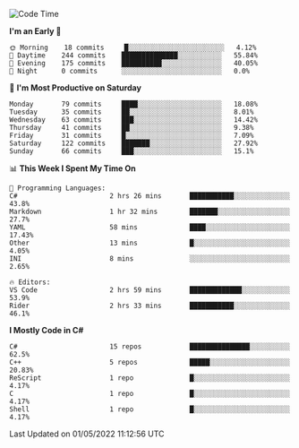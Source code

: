 <!--START_SECTION:waka-->
![Code Time](http://img.shields.io/badge/Code%20Time-774%20hrs%2048%20mins-blue)

**I'm an Early 🐤** 

```text
🌞 Morning    18 commits     █░░░░░░░░░░░░░░░░░░░░░░░░   4.12% 
🌆 Daytime    244 commits    ██████████████░░░░░░░░░░░   55.84% 
🌃 Evening    175 commits    ██████████░░░░░░░░░░░░░░░   40.05% 
🌙 Night      0 commits      ░░░░░░░░░░░░░░░░░░░░░░░░░   0.0%

```
📅 **I'm Most Productive on Saturday** 

```text
Monday       79 commits     ████░░░░░░░░░░░░░░░░░░░░░   18.08% 
Tuesday      35 commits     ██░░░░░░░░░░░░░░░░░░░░░░░   8.01% 
Wednesday    63 commits     ███░░░░░░░░░░░░░░░░░░░░░░   14.42% 
Thursday     41 commits     ██░░░░░░░░░░░░░░░░░░░░░░░   9.38% 
Friday       31 commits     █░░░░░░░░░░░░░░░░░░░░░░░░   7.09% 
Saturday     122 commits    ███████░░░░░░░░░░░░░░░░░░   27.92% 
Sunday       66 commits     ███░░░░░░░░░░░░░░░░░░░░░░   15.1%

```


📊 **This Week I Spent My Time On** 

```text
💬 Programming Languages: 
C#                       2 hrs 26 mins       ███████████░░░░░░░░░░░░░░   43.8% 
Markdown                 1 hr 32 mins        ███████░░░░░░░░░░░░░░░░░░   27.7% 
YAML                     58 mins             ████░░░░░░░░░░░░░░░░░░░░░   17.43% 
Other                    13 mins             █░░░░░░░░░░░░░░░░░░░░░░░░   4.05% 
INI                      8 mins              ░░░░░░░░░░░░░░░░░░░░░░░░░   2.65%

🔥 Editors: 
VS Code                  2 hrs 59 mins       █████████████░░░░░░░░░░░░   53.9% 
Rider                    2 hrs 33 mins       ███████████░░░░░░░░░░░░░░   46.1%

```

**I Mostly Code in C#** 

```text
C#                       15 repos            ███████████████░░░░░░░░░░   62.5% 
C++                      5 repos             █████░░░░░░░░░░░░░░░░░░░░   20.83% 
ReScript                 1 repo              █░░░░░░░░░░░░░░░░░░░░░░░░   4.17% 
C                        1 repo              █░░░░░░░░░░░░░░░░░░░░░░░░   4.17% 
Shell                    1 repo              █░░░░░░░░░░░░░░░░░░░░░░░░   4.17%

```



 Last Updated on 01/05/2022 11:12:56 UTC
<!--END_SECTION:waka-->
